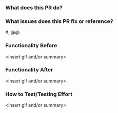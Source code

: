 <!--- PR title should follow the pattern: <type>(optional scope): <description>.
please refer to the types and format here: https://www.conventionalcommits.org/en/v1.0.0/#summary
If this is a feat/fix, add the technical writer as a reviewer to the PR. --->

### What does this PR do?

### What issues does this PR fix or reference?
#<Insert GitHub Issue>, @<Insert GUS WI>@

### Functionality Before
<insert gif and/or summary>

### Functionality After
<insert gif and/or summary>

### How to Test/Testing Effort 
<insert gif and/or summary>
